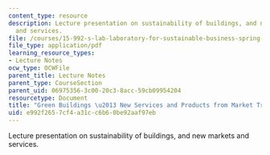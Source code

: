 ```yaml
---
content_type: resource
description: Lecture presentation on sustainability of buildings, and new markets
  and services.
file: /courses/15-992-s-lab-laboratory-for-sustainable-business-spring-2008/e992f2657cf4a31cc6b60be92aaf97eb_lec_15.pdf
file_type: application/pdf
learning_resource_types:
- Lecture Notes
ocw_type: OCWFile
parent_title: Lecture Notes
parent_type: CourseSection
parent_uid: 06975356-3c00-20c3-8acc-59cb09954204
resourcetype: Document
title: "Green Buildings \u2013 New Services and Products from Market Transformation"
uid: e992f265-7cf4-a31c-c6b6-0be92aaf97eb
---
```

Lecture presentation on sustainability of buildings, and new markets and services.

